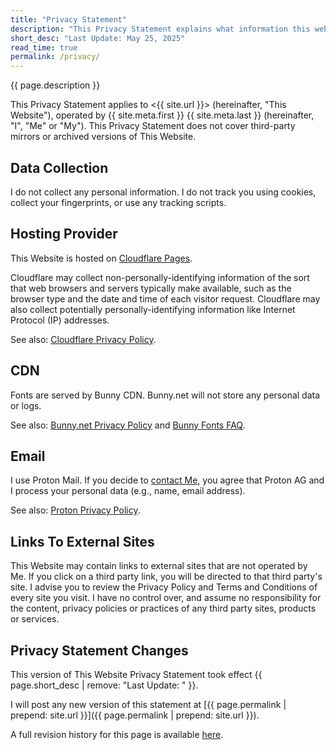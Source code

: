 ```yaml
---
title: "Privacy Statement"
description: "This Privacy Statement explains what information this website collects about its visitors."
short_desc: "Last Update: May 25, 2025"
read_time: true
permalink: /privacy/
---
```


{{ page.description }}

This Privacy Statement applies to <{{ site.url }}> (hereinafter, "This Website"), operated by {{ site.meta.first }} {{ site.meta.last }}
(hereinafter, "I", "Me" or "My"). This Privacy Statement does not cover third-party mirrors or archived versions of This Website.

## Data Collection

I do not collect any personal information. I do not track you using cookies, collect your fingerprints, or use any tracking scripts.

## Hosting Provider

This Website is hosted on [Cloudflare Pages](https://pages.cloudflare.com/).

Cloudflare may collect non-personally-identifying information of the sort that web browsers and servers typically make available, such as
the browser type and the date and time of each visitor request. Cloudflare  may also collect potentially personally-identifying information
like Internet Protocol (IP) addresses.

See also: [Cloudflare Privacy Policy](https://www.cloudflare.com/privacypolicy/).

## CDN

Fonts are served by Bunny CDN. Bunny.net will not store any personal data or logs.

See also: [Bunny.net Privacy Policy](https://bunny.net/privacy/) and [Bunny Fonts FAQ](https://fonts.bunny.net/faq).

## Email

I use Proton Mail. If you decide to [contact Me](/contact/), you agree that Proton AG and I process your personal data (e.g., name, email address).

See also: [Proton Privacy Policy](https://proton.me/legal/privacy).

## Links To External Sites

This Website may contain links to external sites that are not operated by Me. If you click on a third party link, you will be directed to that
third party's site. I advise you to review the Privacy Policy and Terms and Conditions of every site you visit. I have no control over, and
assume no responsibility for the content, privacy policies or practices of any third party sites, products or services.

## Privacy Statement Changes

This version of This Website Privacy Statement took effect {{ page.short_desc | remove: "Last Update: " }}.

I will post any new version of this statement at [{{ page.permalink | prepend: site.url }}]({{ page.permalink | prepend: site.url }}).

<!-- markdownlint-disable-next-line MD059 -->
A full revision history for this page is available [here](https://github.com/Strappazzon/www/commits/master/pages/privacy.md).

